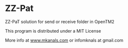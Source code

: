 # ZZ-Pat
ZZ-PaT solution for send or receive folder in OpenTM2


This program is distributed under a MIT License

More info at www.mkanals.com or infomknals at gmail.com



